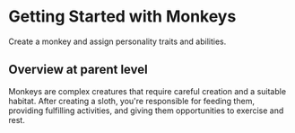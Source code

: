 # Getting Started with Monkeys

Create a monkey and assign personality traits and abilities.

## Overview at parent level

Monkeys are complex creatures that require careful creation and a suitable habitat. After creating a sloth, you're responsible for feeding them, providing fulfilling activities, and giving them opportunities to exercise and rest. 
